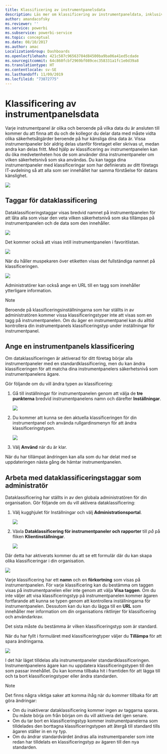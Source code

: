 ```yaml
---
title: Klassificering av instrumentpanelsdata
description: Läs mer om klassificering av instrumentpaneldata, inklusive hur en administratör ska ställa in den och hur instrumentpanelens ägare kan ändra klassificeringen.
author: amandacofsky
ms.reviewer: ''
ms.service: powerbi
ms.subservice: powerbi-service
ms.topic: conceptual
ms.date: 08/10/2017
ms.author: amac
LocalizationGroup: Dashboards
ms.openlocfilehash: 421c587c96563784d84500ba9ba06a41ed5cdade
ms.sourcegitcommit: 64c860fcbf2969bf089cec358331a1fc1e0d39a8
ms.translationtype: HT
ms.contentlocale: sv-SE
ms.lasthandoff: 11/09/2019
ms.locfileid: "73872775"
---
```

# <a name="dashboard-data-classification"></a>Klassificering av instrumentpanelsdata
Varje instrumentpanel är olika och beroende på vilka data du är ansluten till kommer du att finna att du och de kollegor du delar data med måste vidta olika säkerhetsåtgärder beroende på hur känsliga dina data är. Vissa instrumentpaneler bör aldrig delas utanför företaget eller skrivas ut, medan andra kan delas fritt. Med hjälp av klassificering av instrumentpanelen kan du öka medvetenheten hos de som använder dina instrumentpaneler om vilken säkerhetsnivå som ska användas. Du kan tagga dina instrumentpaneler med klassificeringar som har definierats av ditt företags IT-avdelning så att alla som ser innehållet har samma förståelse för datans känslighet.

![](media/service-data-classification/dashboard_tagged_as_hbi.png)

## <a name="data-classification-tags"></a>Taggar för dataklassificering
Dataklassificeringstaggar visas bredvid namnet på instrumentpanelen för att låta alla som visar den veta vilken säkerhetsnivå som ska tillämpas på instrumentpanelen och de data som den innehåller.

![](media/service-data-classification/tag_next_to_title.png)

Det kommer också att visas intill instrumentpanelen i favoritlistan.

![](media/service-data-classification/tag_on_dashboard_tile.png)

När du håller muspekaren över etiketten visas det fullständiga namnet på klassificeringen.

![](media/service-data-classification/tag_tooltip.png)

Administratörer kan också ange en URL till en tagg som innehåller ytterligare information.

> [!NOTE]
> Beroende på klassificeringsinställningarna som har ställts in av administratören kommer vissa klassificeringstyper inte att visas som en tagg på instrumentpanelen. Om du äger en instrumentpanel kan du alltid kontrollera din instrumentpanels klassificeringstyp under inställningar för instrumentpanel.
> 
> 

## <a name="setting-a-dashboards-classification"></a>Ange en instrumentpanels klassificering
Om dataklassificeringen är aktiverad för ditt företag börjar alla instrumentpaneler med en standardklassificering, men du kan ändra klassificeringen för att matcha dina instrumentpanelers säkerhetsnivå som instrumentpanelens ägare.

Gör följande om du vill ändra typen av klassificering:

1. Gå till inställningar för instrumentpanelen genom att välja de **tre punkterna** bredvid instrumentpanelens namn och därefter **Inställningar**.
   
    ![](media/service-data-classification/dashboard_settings.png)
2. Du kommer att kunna se den aktuella klassificeringen för din instrumentpanel och använda rullgardinsmenyn för att ändra klassificeringstypen.
   
    ![](media/service-data-classification/classification_setting_dropdown.png)
3. Välj **Använd** när du är klar.

När du har tillämpat ändringen kan alla som du har delat med se uppdateringen nästa gång de hämtar instrumentpanelen.

## <a name="working-with-data-classification-tags-as-an-admin"></a>Arbeta med dataklassificeringstaggar som administratör
Dataklassificering har ställts in av den globala administratören för din organisation. Gör följande om du vill aktivera dataklassificering:

1. Välj kugghjulet för Inställningar och välj **Administrationsportal**.
   
    ![](media/service-data-classification/admin_portal_in_settings.png)
2. Växla **Dataklassificering för instrumentpaneler och rapporter** till *på* på fliken **Klientinställningar**.
   
    ![](media/service-data-classification/data_classification_switch_location.png)

Där detta har aktiverats kommer du att se ett formulär där du kan skapa olika klassificeringar i din organisation.

![](media/service-data-classification/blank_classification_form.png)

Varje klassificering har ett **namn** och en **förkortning** som visas på instrumentpanelen. För varje klassificering kan du bestämma om taggen visas på instrumentpanelen eller inte genom att välja **Visa taggen**. Om du inte väljer att visa klassificeringstyp på instrumentpanelen kommer ägaren fortfarande att kunna se typen genom att kontrollera inställningarna för instrumentpanelen. Dessutom kan du kan du lägga till en **URL** som innehåller mer information om din organisations riktlinjer för klassificering och användarkrav.  

Det sista måste du bestämma är vilken klassificeringstyp som är standard.  

När du har fyllt i formuläret med klassificeringtyper väljer du **Tillämpa** för att spara ändringarna.

![](media/service-data-classification/filled_in_classification_form.png)

I det här läget tilldelas alla instrumentpaneler standardklassificeringen. Instrumentpanelens ägare kan nu uppdatera klassificeringstypen till den som passar innehållet. Du kan komma tillbaka hit i framtiden för att lägga till och ta bort klassificeringstyper eller ändra standarden.  

> [!NOTE]
> Det finns några viktiga saker att komma ihåg när du kommer tillbaka för att göra ändringar:
> 
> * Om du inaktiverar dataklassificering kommer ingen av taggarna sparas. Du måste börja om från början om du vill aktivera det igen senare.  
> * Om du tar bort en klassificeringstyp kommer instrumentpanelerna som tilldelades den borttagna klassificeringstypen att återgå till standard tills ägaren ställer in en ny typ.  
> * Om du ändrar standardvärdet ändras alla instrumentpaneler som inte redan har tilldelats en klassificeringstyp av ägaren till den nya standarden.
> 
> 

